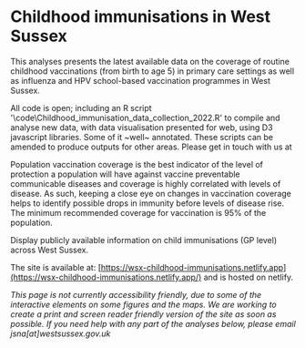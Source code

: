 # Childhood immunisations in West Sussex



This analyses presents the latest available data on the coverage of routine childhood vaccinations (from birth to age 5) in primary care settings as well as influenza and HPV school-based vaccination programmes in West Sussex.

All code is open; including an R script '\code\Childhood_immunisation_data_collection_2022.R' to compile and analyse new data, with data visualisation presented for web, using D3 javascript libraries. Some of it ~well~ annotated. These scripts can be amended to produce outputs for other areas. Please get in touch with us at

Population vaccination coverage is the best indicator of the level of protection a population will have against vaccine preventable communicable diseases and coverage is highly correlated with levels of disease. As such, keeping a close eye on changes in vaccination coverage helps to identify possible drops in immunity before levels of disease rise. The minimum recommended coverage for vaccination is 95% of the population.

Display publicly available information on child immunisations (GP level) across West Sussex.

The site is available at: [https://wsx-childhood-immunisations.netlify.app](https://wsx-childhood-immunisations.netlify.app/) and is hosted on netlify.

*This page is not currently accessibility friendly, due to some of the interactive elements on some figures and the maps. We are working to create a print and screen reader friendly version of the site as soon as possible. If you need help with any part of the analyses below, please email jsna[at]westsussex.gov.uk*